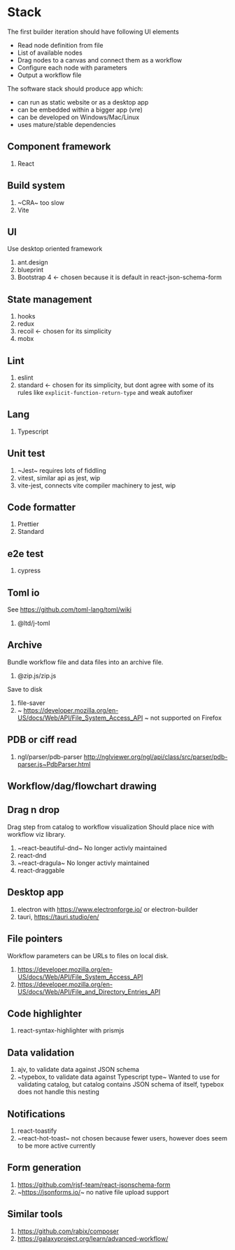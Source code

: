 # Stack

The first builder iteration should have following UI elements
* Read node definition from file
* List of available nodes
* Drag nodes to a canvas and connect them as a workflow
* Configure each node with parameters
* Output a workflow file

The software stack should produce app which:
* can run as static website or as a desktop app
* can be embedded within a bigger app (vre)
* can be developed on Windows/Mac/Linux
* uses mature/stable dependencies

## Component framework

1. React

## Build system

1. ~CRA~ too slow
2. Vite

## UI

Use desktop oriented framework

1. ant.design
2. blueprint
3. Bootstrap 4 <- chosen because it is default in react-json-schema-form

## State management

1. hooks
2. redux
3. recoil <- chosen for its simplicity
4. mobx

## Lint

1. eslint
2. standard <- chosen for its simplicity, but dont agree with some of its rules like `explicit-function-return-type` and weak autofixer

## Lang

1. Typescript

## Unit test

1. ~Jest~ requires lots of fiddling
1. vitest, similar api as jest, wip
1. vite-jest, connects vite compiler machinery to jest, wip

## Code formatter

1. Prettier
2. Standard

## e2e test

1. cypress

## Toml io

See https://github.com/toml-lang/toml/wiki

1. @ltd/j-toml

## Archive

Bundle workflow file and data files into an archive file.

1. @zip.js/zip.js

Save to disk

1. file-saver
1. ~ https://developer.mozilla.org/en-US/docs/Web/API/File_System_Access_API ~ not supported on Firefox

## PDB or ciff read

1. ngl/parser/pdb-parser http://nglviewer.org/ngl/api/class/src/parser/pdb-parser.js~PdbParser.html

## Workflow/dag/flowchart drawing

## Drag n drop

Drag step from catalog to workflow visualization
Should place nice with workflow viz library.

1. ~react-beautiful-dnd~ No longer activly maintained
2. react-dnd
3. ~react-dragula~ No longer activly maintained
4. react-draggable

## Desktop app

1. electron with https://www.electronforge.io/ or electron-builder
2. tauri, https://tauri.studio/en/

## File pointers

Workflow parameters can be URLs to files on local disk.

1. https://developer.mozilla.org/en-US/docs/Web/API/File_System_Access_API
2. https://developer.mozilla.org/en-US/docs/Web/API/File_and_Directory_Entries_API

## Code highlighter

1. react-syntax-highlighter with prismjs

## Data validation

1. ajv, to validate data against JSON schema
2. ~typebox, to validate data against Typescript type~ Wanted to use for validating catalog, but catalog contains JSON schema of itself, typebox does not handle this nesting

## Notifications

1. react-toastify
2. ~react-hot-toast~ not chosen because fewer users, however does seem to be more active currently

## Form generation

1. https://github.com/rjsf-team/react-jsonschema-form
2. ~https://jsonforms.io/~ no native file upload support

## Similar tools

1. https://github.com/rabix/composer
2. https://galaxyproject.org/learn/advanced-workflow/

